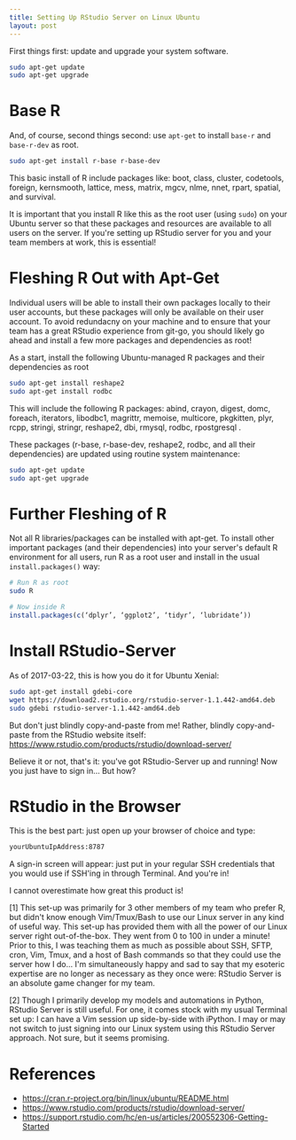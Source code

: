 ```yaml
---
title: Setting Up RStudio Server on Linux Ubuntu
layout: post
---
```


First things first: update and upgrade your system software.

```bash
sudo apt-get update
sudo apt-get upgrade
```

# Base R
And, of course, second things second: use `apt-get` to install `base-r` and `base-r-dev` as root.

```bash
sudo apt-get install r-base r-base-dev
```

This basic install of R  include packages like: boot, class, cluster, codetools, foreign, kernsmooth, lattice, mess, matrix, mgcv, 
nlme, nnet, rpart, spatial, and survival. 

It is important that you install R like this as the root user (using `sudo`) on your Ubuntu server so that these packages and resources 
are available to all users on the server.  If you're setting up RStudio server for you and your team members at work, this is essential!  


# Fleshing R Out with Apt-Get
Individual users will be able to install their own packages locally to their user accounts, but these packages will
only be available on their user account.  To avoid redundacny on your machine and to ensure that your team has a great
RStudio experience from git-go, you should likely go ahead and install a few more packages and dependencies as root!
 
As a start, install the following Ubuntu-managed R packages and their dependencies as root 

```bash
sudo apt-get install reshape2
sudo apt-get install rodbc
```

This will include the following R packages: abind, crayon, digest, domc, foreach, iterators, libodbc1, magrittr, memoise, multicore, pkgkitten, 
plyr, rcpp, stringi, stringr, reshape2, dbi, rmysql, rodbc, rpostgresql .
 
These packages (r-base, r-base-dev, reshape2, rodbc, and all their dependencies) are updated using routine system maintenance:

```bash
sudo apt-get update
sudo apt-get upgrade
```

# Further Fleshing of R
Not all R libraries/packages can be installed with apt-get.  To install other important packages (and their dependencies)
into your server's default R environment for all users, run R as a root user and install in the usual `install.packages()` way:
 
```bash
# Run R as root
sudo R
```

```r
# Now inside R
install.packages(c(‘dplyr’, ‘ggplot2’, ‘tidyr’, ‘lubridate’))
```
 
# Install RStudio-Server

As of 2017-03-22, this is how you do it for Ubuntu Xenial:

```bash
sudo apt-get install gdebi-core
wget https://download2.rstudio.org/rstudio-server-1.1.442-amd64.deb
sudo gdebi rstudio-server-1.1.442-amd64.deb
```

But don't just blindly copy-and-paste from me!  Rather, blindly copy-and-paste from the RStudio
website itself:  https://www.rstudio.com/products/rstudio/download-server/

Believe it or not, that's it: you've got RStudio-Server up and running!  Now you just have to sign in... But how?

# RStudio in the Browser
This is the best part: just open up your browser of choice and type:

```bash
yourUbuntuIpAddress:8787
```

A sign-in screen will appear: just put in your regular SSH credentials that you would use if SSH'ing in 
through Terminal.  And you're in!

I cannot overestimate how great this product is!  

[1] This set-up was primarily 
for 3 other members of my team who prefer R, but didn't know enough Vim/Tmux/Bash to use our Linux server 
in any kind of useful way.  This set-up has provided them with all the power of our Linux server
right out-of-the-box.  They went from 0 to 100 in under a minute!  Prior to this, I was teaching them
as much as possible about SSH, SFTP, cron, Vim, Tmux, and a host of Bash commands so that they could
use the server how I do...  I'm simultaneously happy and sad to say that my esoteric expertise are no 
longer as necessary as they once were: RStudio Server is an absolute game changer for my team.

[2] Though I primarily develop my models and automations in Python, RStudio Server is still useful. For one, it comes stock
with my usual Terminal set up: I can have a Vim session up side-by-side with iPython.  I may or may not switch to
just signing into our Linux system using this RStudio Server approach.  Not sure, but it seems promising.




# References
* https://cran.r-project.org/bin/linux/ubuntu/README.html
* https://www.rstudio.com/products/rstudio/download-server/
* https://support.rstudio.com/hc/en-us/articles/200552306-Getting-Started
